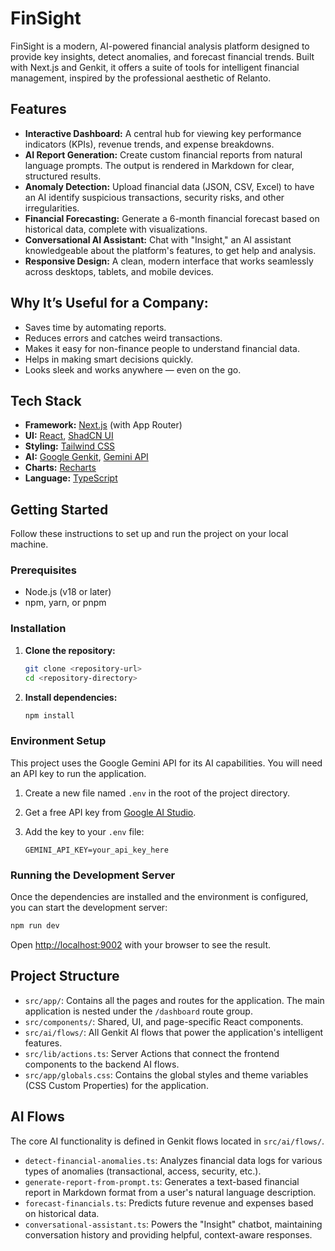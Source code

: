 # FinSight

FinSight is a modern, AI-powered financial analysis platform designed to provide key insights, detect anomalies, and forecast financial trends. Built with Next.js and Genkit, it offers a suite of tools for intelligent financial management, inspired by the professional aesthetic of Relanto.

## Features

-   **Interactive Dashboard:** A central hub for viewing key performance indicators (KPIs), revenue trends, and expense breakdowns.
-   **AI Report Generation:** Create custom financial reports from natural language prompts. The output is rendered in Markdown for clear, structured results.
-   **Anomaly Detection:** Upload financial data (JSON, CSV, Excel) to have an AI identify suspicious transactions, security risks, and other irregularities.
-   **Financial Forecasting:** Generate a 6-month financial forecast based on historical data, complete with visualizations.
-   **Conversational AI Assistant:** Chat with "Insight," an AI assistant knowledgeable about the platform's features, to get help and analysis.
-   **Responsive Design:** A clean, modern interface that works seamlessly across desktops, tablets, and mobile devices.

##  Why It’s Useful for a Company:

-  Saves time by automating reports.
-  Reduces errors and catches weird transactions.
-  Makes it easy for non-finance people to understand financial data.
-  Helps in making smart decisions quickly.
-  Looks sleek and works anywhere — even on the go.

## Tech Stack

-   **Framework:** [Next.js](https://nextjs.org/) (with App Router)
-   **UI:** [React](https://react.dev/), [ShadCN UI](https://ui.shadcn.com/)
-   **Styling:** [Tailwind CSS](https://tailwindcss.com/)
-   **AI:** [Google Genkit](https://firebase.google.com/docs/genkit), [Gemini API](https://ai.google.dev/)
-   **Charts:** [Recharts](https://recharts.org/)
-   **Language:** [TypeScript](https://www.typescriptlang.org/)

## Getting Started

Follow these instructions to set up and run the project on your local machine.

### Prerequisites

-   Node.js (v18 or later)
-   npm, yarn, or pnpm

### Installation

1.  **Clone the repository:**
    ```bash
    git clone <repository-url>
    cd <repository-directory>
    ```

2.  **Install dependencies:**
    ```bash
    npm install
    ```

### Environment Setup

This project uses the Google Gemini API for its AI capabilities. You will need an API key to run the application.

1.  Create a new file named `.env` in the root of the project directory.

2.  Get a free API key from [Google AI Studio](https://aistudio.google.com/app/apikey).

3.  Add the key to your `.env` file:
    ```
    GEMINI_API_KEY=your_api_key_here
    ```

### Running the Development Server

Once the dependencies are installed and the environment is configured, you can start the development server:

```bash
npm run dev
```

Open [http://localhost:9002](http://localhost:9002) with your browser to see the result.

## Project Structure

-   `src/app/`: Contains all the pages and routes for the application. The main application is nested under the `/dashboard` route group.
-   `src/components/`: Shared, UI, and page-specific React components.
-   `src/ai/flows/`: All Genkit AI flows that power the application's intelligent features.
-   `src/lib/actions.ts`: Server Actions that connect the frontend components to the backend AI flows.
-   `src/app/globals.css`: Contains the global styles and theme variables (CSS Custom Properties) for the application.

## AI Flows

The core AI functionality is defined in Genkit flows located in `src/ai/flows/`.

-   `detect-financial-anomalies.ts`: Analyzes financial data logs for various types of anomalies (transactional, access, security, etc.).
-   `generate-report-from-prompt.ts`: Generates a text-based financial report in Markdown format from a user's natural language description.
-   `forecast-financials.ts`: Predicts future revenue and expenses based on historical data.
-   `conversational-assistant.ts`: Powers the "Insight" chatbot, maintaining conversation history and providing helpful, context-aware responses.

